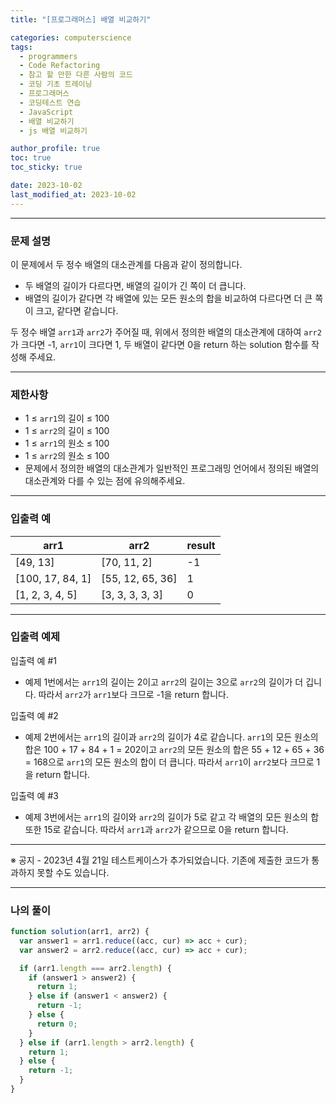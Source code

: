 ```yaml
---
title: "[프로그래머스] 배열 비교하기"

categories: computerscience
tags:
  - programmers
  - Code Refactoring
  - 참고 할 만한 다른 사람의 코드
  - 코딩 기초 트레이닝
  - 프로그래머스
  - 코딩테스트 연습
  - JavaScript
  - 배열 비교하기
  - js 배열 비교하기

author_profile: true
toc: true
toc_sticky: true

date: 2023-10-02
last_modified_at: 2023-10-02
---
```


---

### 문제 설명

이 문제에서 두 정수 배열의 대소관계를 다음과 같이 정의합니다.

- 두 배열의 길이가 다르다면, 배열의 길이가 긴 쪽이 더 큽니다.
- 배열의 길이가 같다면 각 배열에 있는 모든 원소의 합을 비교하여 다르다면 더 큰 쪽이 크고, 같다면 같습니다.

두 정수 배열 `arr1`과 `arr2`가 주어질 때, 위에서 정의한 배열의 대소관계에 대하여 `arr2`가 크다면 -1, `arr1`이 크다면 1, 두 배열이 같다면 0을 return 하는 solution 함수를 작성해 주세요.

---

### 제한사항

- 1 ≤ `arr1`의 길이 ≤ 100
- 1 ≤ `arr2`의 길이 ≤ 100
- 1 ≤ `arr1`의 원소 ≤ 100
- 1 ≤ `arr2`의 원소 ≤ 100
- 문제에서 정의한 배열의 대소관계가 일반적인 프로그래밍 언어에서 정의된 배열의 대소관계와 다를 수 있는 점에 유의해주세요.

---

### 입출력 예

| arr1             | arr2             | result |
| ---------------- | ---------------- | ------ |
| [49, 13]         | [70, 11, 2]      | -1     |
| [100, 17, 84, 1] | [55, 12, 65, 36] | 1      |
| [1, 2, 3, 4, 5]  | [3, 3, 3, 3, 3]  | 0      |

---

### 입출력 예제

입출력 예 #1

- 예제 1번에서는 `arr1`의 길이는 2이고 `arr2`의 길이는 3으로 `arr2`의 길이가 더 깁니다. 따라서 `arr2`가 `arr1`보다 크므로 -1을 return 합니다.

입출력 예 #2

- 예제 2번에서는 `arr1`의 길이과 `arr2`의 길이가 4로 같습니다. `arr1`의 모든 원소의 합은 100 + 17 + 84 + 1 = 202이고 `arr2`의 모든 원소의 합은 55 + 12 + 65 + 36 = 168으로 `arr1`의 모든 원소의 합이 더 큽니다. 따라서 `arr1`이 `arr2`보다 크므로 1을 return 합니다.

입출력 예 #3

- 예제 3번에서는 `arr1`의 길이와 `arr2`의 길이가 5로 같고 각 배열의 모든 원소의 합 또한 15로 같습니다. 따라서 `arr1`과 `arr2`가 같으므로 0을 return 합니다.

---

※ 공지 - 2023년 4월 21일 테스트케이스가 추가되었습니다. 기존에 제출한 코드가 통과하지 못할 수도 있습니다.

---

### 나의 풀이

```jsx
function solution(arr1, arr2) {
  var answer1 = arr1.reduce((acc, cur) => acc + cur);
  var answer2 = arr2.reduce((acc, cur) => acc + cur);

  if (arr1.length === arr2.length) {
    if (answer1 > answer2) {
      return 1;
    } else if (answer1 < answer2) {
      return -1;
    } else {
      return 0;
    }
  } else if (arr1.length > arr2.length) {
    return 1;
  } else {
    return -1;
  }
}
```
